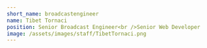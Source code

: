```yaml
---
short_name: broadcastengineer
name: Tibet Tornaci
position: Senior Broadcast Engineer<br />Senior Web Developer
image: /assets/images/staff/TibetTornaci.png
---
```

